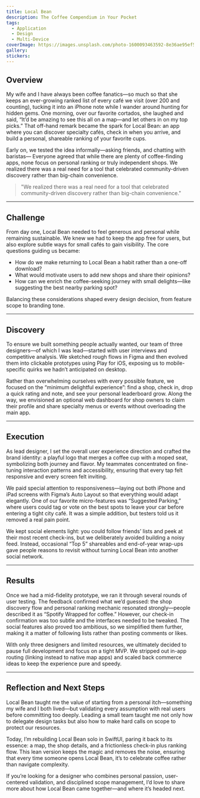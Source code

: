 ```yaml
---
title: Local Bean
description: The Coffee Compendium in Your Pocket
tags:
  - Application
  - Design
  - Multi-Device
coverImage: https://images.unsplash.com/photo-1600093463592-8e36ae95ef56?q=80&w=3270&auto=format&fit=crop&ixlib=rb-4.1.0&ixid=M3wxMjA3fDB8MHxwaG90by1wYWdlfHx8fGVufDB8fHx8fA%3D%3D
gallery: 
stickers:
---
```

## Overview

My wife and I have always been coffee fanatics—so much so that she keeps an ever-growing ranked list of every café we visit (over 200 and counting), tucking it into an iPhone note while I wander around hunting for hidden gems. One morning, over our favorite cortados, she laughed and said, “It’d be amazing to see this all on a map—and let others in on my top picks.” That off-hand remark became the spark for Local Bean: an app where you can discover specialty cafés, check in when you arrive, and build a personal, shareable ranking of your favorite cups.

Early on, we tested the idea informally—asking friends, and chatting with baristas— Everyone agreed that while there are plenty of coffee-finding apps, none focus on personal ranking or truly independent shops. We realized there was a real need for a tool that celebrated community-driven discovery rather than big-chain convenience.

>"We realized there was a real need for a tool that celebrated community-driven discovery rather than big-chain convenience."

---
## Challenge

From day one, Local Bean needed to feel generous and personal while remaining sustainable. We knew we had to keep the app free for users, but also explore subtle ways for small cafés to gain visibility. The core questions guiding us became:

- How do we make returning to Local Bean a habit rather than a one-off download?
- What would motivate users to add new shops and share their opinions?
- How can we enrich the coffee-seeking journey with small delights—like suggesting the best nearby parking spot?

Balancing these considerations shaped every design decision, from feature scope to branding tone.

---
## Discovery

To ensure we built something people actually wanted, our team of three designers—of which I was lead—started with user interviews and competitive analysis. We sketched rough flows in Figma and then evolved them into clickable prototypes using Play for iOS, exposing us to mobile-specific quirks we hadn’t anticipated on desktop.

Rather than overwhelming ourselves with every possible feature, we focused on the “minimum delightful experience”: find a shop, check in, drop a quick rating and note, and see your personal leaderboard grow. Along the way, we envisioned an optional web dashboard for shop owners to claim their profile and share specialty menus or events without overloading the main app.

---
## Execution

As lead designer, I set the overall user experience direction and crafted the brand identity: a playful logo that merges a coffee cup with a moped seat, symbolizing both journey and flavor. My teammates concentrated on fine-tuning interaction patterns and accessibility, ensuring that every tap felt responsive and every screen felt inviting.

We paid special attention to responsiveness—laying out both iPhone and iPad screens with Figma’s Auto Layout so that everything would adapt elegantly. One of our favorite micro-features was “Suggested Parking,” where users could tag or vote on the best spots to leave your car before entering a tight city café. It was a simple addition, but testers told us it removed a real pain point.

We kept social elements light: you could follow friends’ lists and peek at their most recent check-ins, but we deliberately avoided building a noisy feed. Instead, occasional “Top 5” shareables and end-of-year wrap-ups gave people reasons to revisit without turning Local Bean into another social network.

---
## Results

Once we had a mid-fidelity prototype, we ran it through several rounds of user testing. The feedback confirmed what we’d guessed: the shop discovery flow and personal ranking mechanic resonated strongly—people described it as “Spotify Wrapped for coffee.” However, our check-in confirmation was too subtle and the interfaces needed to be tweaked. The social features also proved too ambitious, so we simplified them further, making it a matter of following lists rather than posting comments or likes.

With only three designers and limited resources, we ultimately decided to pause full development and focus on a tight MVP. We stripped out in-app routing (linking instead to native map apps) and scaled back commerce ideas to keep the experience pure and speedy.

---
## Reflection and Next Steps

Local Bean taught me the value of starting from a personal itch—something my wife and I both lived—but validating every assumption with real users before committing too deeply. Leading a small team taught me not only how to delegate design tasks but also how to make hard calls on scope to protect our resources.

Today, I’m rebuilding Local Bean solo in SwiftUI, paring it back to its essence: a map, the shop details, and a frictionless check-in plus ranking flow. This lean version keeps the magic and removes the noise, ensuring that every time someone opens Local Bean, it’s to celebrate coffee rather than navigate complexity.

If you’re looking for a designer who combines personal passion, user-centered validation, and disciplined scope management, I’d love to share more about how Local Bean came together—and where it’s headed next.